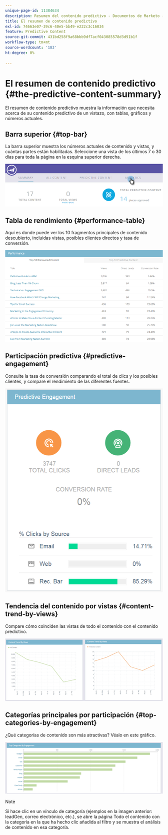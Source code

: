 ```yaml
---
unique-page-id: 11384634
description: Resumen del contenido predictivo - Documentos de Marketo - Documentación del producto
title: El resumen de contenido predictivo
exl-id: 74663e07-39c6-40e5-bb49-e222c3c16034
feature: Predictive Content
source-git-commit: 431bd258f9a68bbb9df7acf043085578d3d91b1f
workflow-type: tm+mt
source-wordcount: '183'
ht-degree: 0%

---
```


# El resumen de contenido predictivo {#the-predictive-content-summary}

El resumen de contenido predictivo muestra la información que necesita acerca de su contenido predictivo de un vistazo, con tablas, gráficos y números actuales.

## Barra superior {#top-bar}

La barra superior muestra los números actuales de contenido y vistas, y cuántas partes están habilitadas. Seleccione una vista de los últimos 7 o 30 días para toda la página en la esquina superior derecha.

![](assets/image2017-10-17-14-3a10-3a22.png)

## Tabla de rendimiento {#performance-table}

Aquí es donde puede ver los 10 fragmentos principales de contenido descubierto, incluidas vistas, posibles clientes directos y tasa de conversión.

![](assets/image2017-10-3-10-3a4-3a40.png)

## Participación predictiva {#predictive-engagement}

Consulte la tasa de conversión comparando el total de clics y los posibles clientes, y compare el rendimiento de las diferentes fuentes.

![](assets/predictive-engagement-actual.png)

## Tendencia del contenido por vistas  {#content-trend-by-views}

Compare cómo coinciden las vistas de todo el contenido con el contenido predictivo.

![](assets/4.png)

## Categorías principales por participación {#top-categories-by-engagement}

¿Qué categorías de contenido son más atractivas? Véalo en este gráfico.

![](assets/5.png)

>[!NOTE]
>
>Si hace clic en un vínculo de categoría (ejemplos en la imagen anterior: leadGen, correo electrónico, etc.), se abre la página Todo el contenido con la categoría en la que ha hecho clic añadida al filtro y se muestra el análisis de contenido en esa categoría.
